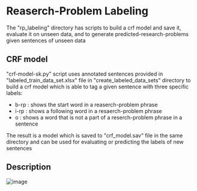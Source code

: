 # Reaserch-Problem Labeling
The "rp_labeling" directory has scripts to build a crf model and save it, evaluate it on unseen data, and to generate predicted-research-problems given sentences of unseen data

## CRF model
 "crf-model-sk.py" script uses annotated sentences provided in "labeled_train_data_set.xlsx" file in "create_labeled_data_sets" directory
  to build a crf model which is able to tag a given sentence with three specific labels:<br />
  - b-rp : shows the start word in a reaserch-problem phrase
  - i-rp : shows a following word in a resaerch-problem phrase
  - o : shows a word that is not a part of a reserch-problem phrase in a sentence

  
 The result is a model which is saved to "crf_model.sav" file in the same directory and can be used for evaluating or predicting the labels of new sentences

## Description



![image](https://user-images.githubusercontent.com/45291684/176881527-eeeaee18-d937-475a-b890-5ee4090da14e.png)

